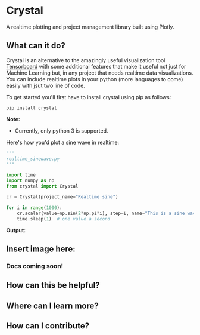 # Crystal

A realtime plotting and project management library built using Plotly.

## What can it do?

Crystal is an alternative to the amazingly useful visualization tool
[Tensorboard](https://github.com/tensorflow/tensorboard) with some additional features that 
make it useful not just for Machine Learning but, in any project that needs realtime data 
visualizations. You can include realtime plots in your python (more languages to come) easily 
with jsut two line of code.

To get started you'll first have to install crystal using pip as follows:

`pip install crystal`

**Note:** 
* Currently, only python 3 is supported.
 

Here's how you'd plot a sine wave in realtime:

```python 
"""
realtime_sinewave.py
"""

import time
import numpy as np
from crystal import Crystal

cr = Crystal(project_name="Realtime sine")

for i in range(1000):
    cr.scalar(value=np.sin(2*np.pi*i), step=i, name="This is a sine wave")
    time.sleep(1)  # one value a second

```

**Output:**

## Insert image here:


### Docs coming soon!


## How can this be helpful?

## Where can I learn more?

## How can I contribute?

